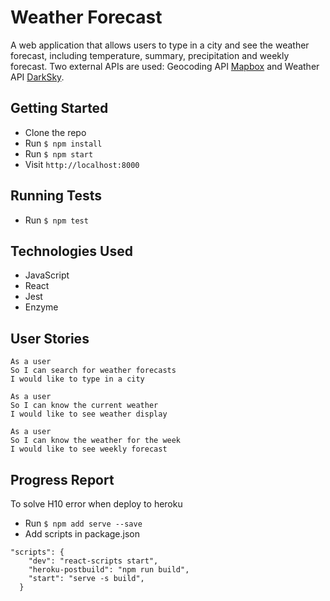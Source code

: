 # Weather Forecast
A web application that allows users to type in a city and see the weather forecast, including temperature, summary, precipitation and weekly forecast. Two external APIs are used: Geocoding API [Mapbox](https://www.mapbox.com/) and Weather API [DarkSky](http://darksky.net/dev).

## Getting Started

- Clone the repo
- Run `$ npm install`
- Run `$ npm start`
- Visit `http://localhost:8000 `


## Running Tests

- Run `$ npm test` 

## Technologies Used

- JavaScript
- React
- Jest
- Enzyme


## User Stories

```
As a user
So I can search for weather forecasts
I would like to type in a city 

As a user
So I can know the current weather
I would like to see weather display

As a user
So I can know the weather for the week
I would like to see weekly forecast
```

## Progress Report

To solve H10 error when deploy to heroku

- Run `$ npm add serve --save`
- Add scripts in package.json
```
"scripts": {
    "dev": "react-scripts start",
    "heroku-postbuild": "npm run build",
    "start": "serve -s build",
  }
```
